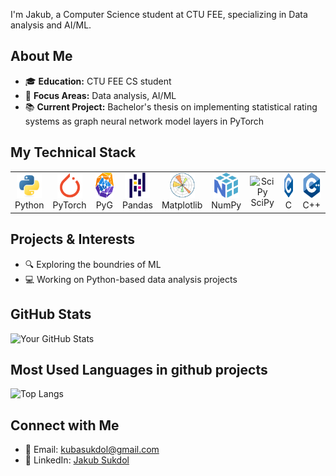 
I'm Jakub, a Computer Science student at CTU FEE, specializing in Data analysis and AI/ML.

## About Me
- 🎓 **Education:** CTU FEE CS student
- 🧠 **Focus Areas:** Data analysis, AI/ML
- 📚 **Current Project:** Bachelor's thesis on implementing statistical rating systems as graph neural network model layers in PyTorch

## My Technical Stack

<table>
  <tr>
    <td align="center">
      <img src="https://raw.githubusercontent.com/devicons/devicon/master/icons/python/python-original.svg" alt="Python" width="40" height="40"/><br>Python
    </td>
    <td align="center">
      <img src="https://raw.githubusercontent.com/devicons/devicon/master/icons/pytorch/pytorch-original.svg" alt="PyTorch" width="40" height="40"/><br>PyTorch
    </td>
     <td align="center">
      <img src="https://raw.githubusercontent.com/pyg-team/pyg_sphinx_theme/master/pyg_sphinx_theme/static/img/pyg_logo.png" alt="pyg" width="40" height="40"/><br>PyG
    </td>
    <td align="center">
      <img src="https://raw.githubusercontent.com/devicons/devicon/master/icons/pandas/pandas-original.svg" alt="Pandas" width="40" height="40"/><br>Pandas
    </td>
    <td align="center">
      <img src="https://raw.githubusercontent.com/devicons/devicon/master/icons/matplotlib/matplotlib-original.svg" alt="Matplotlib" width="40" height="40"/><br>Matplotlib
    </td>
    <td align="center">
      <img src="https://raw.githubusercontent.com/devicons/devicon/master/icons/numpy/numpy-original.svg" alt="NumPy" width="40" height="40"/><br>NumPy
    </td>
    <td align="center">
      <img src="https://scipy.org/images/logo.svg" alt="SciPy" width="40" height="40"/><br>SciPy
    </td>
    <td align="center">
      <img src="https://raw.githubusercontent.com/devicons/devicon/master/icons/c/c-original.svg" alt="C" width="40" height="40"/><br>C
    </td>
    <td align="center">
      <img src="https://raw.githubusercontent.com/devicons/devicon/master/icons/cplusplus/cplusplus-original.svg" alt="C++" width="40" height="40"/><br>C++
    </td>
  </tr>
</table>


## Projects & Interests
- 🔍 Exploring the boundries of ML
- 💻 Working on Python-based data analysis projects

## GitHub Stats
![Your GitHub Stats](https://github-readme-stats.vercel.app/api?username=kubosis&show_icons=true&theme=highcontrast)

## Most Used Languages in github projects
![Top Langs](https://github-readme-stats.vercel.app/api/top-langs/?username=kubosis&layout=compact&theme=highcontrast)

## Connect with Me
- 📧 Email: [kubasukdol@gmail.com](mailto:email@example.com)
- 💼 LinkedIn: [Jakub Sukdol](https://www.linkedin.com/in/jakub-sukdol-02b236233/)
